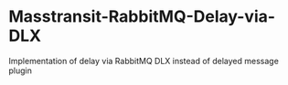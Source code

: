 # Masstransit-RabbitMQ-Delay-via-DLX
Implementation of delay via RabbitMQ DLX instead of delayed message plugin

